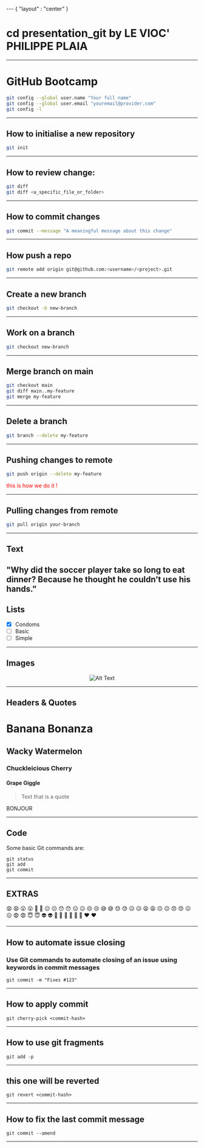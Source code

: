 --- { "layout" : "center" }
# cd presentation_git by LE VIOC' PHILIPPE PLAIA

---

<!-- slides.md -->

# GitHub Bootcamp
```sh
git config --global user.name "Your full name"
git config --global user.email "youremail@provider.com"
git config -l
```
---

## How to initialise a new repository

```sh
git init
```

---

## How to review change:
```sh
git diff
git diff <a_specific_file_or_folder>
```
---

## How to commit changes
```sh
git commit --message "A meaningful message about this change"

```
---

## How push a repo
```sh
git remote add origin git@github.com:<username>/<project>.git
```
---

## Create a new branch
```sh
git checkout -b new-branch
```
---

## Work on a branch
```sh
git checkout new-branch
```
---

## Merge branch on main
```sh
git checkout main
git diff main..my-feature
git merge my-feature
```
---

## Delete a branch
```sh
git branch --delete my-feature
```
---

## Pushing changes to remote
```sh
git push origin --delete my-feature
```

<red> this is how we do it !</red>
<white> this is how we do it !</white>
<style>
red { color: red }
white { color: white }
</style>
---

## Pulling changes from remote
```sh
git pull origin your-branch
```
---

## Text
"Why did the soccer player take so long to eat dinner? Because he thought he couldn’t use his hands."
---

## Lists
- [x] Condoms
- [ ] Basic
- [ ] Simple
---

## Images
<div style="text-align:center;">
  <img src="https://i.gifer.com/origin/5d/5d0ef729d17b26f8d55b3add0455be13_w200.webp" alt="Alt Text" />
</div>

---

## Headers & Quotes

# Banana Bonanza

## Wacky Watermelon

### Chuckleicious Cherry

#### Grape Giggle

> Text that is a quote

BONJOUR

---

## Code

Some basic Git commands are:
```
git status
git add
git commit
```

---
## EXTRAS
😧 :anguished:	😮 :open_mouth:	😬 :grimacing:
😕 :confused:	😯 :hushed:	😑 :expressionless:
😒 :unamused:	😅 :sweat_smile:	😓 :sweat:
😥 :disappointed_relieved:	😩 :weary:	😔 :pensive:
😞 :disappointed:	😖 :confounded:	😨 :fearful:
😇 :innocent:	👽 :alien:	💛 :yellow_heart:
💙 :blue_heart:	💜 :purple_heart:	❤️ :heart:

---
## How to automate issue closing
### Use Git commands to automate closing of an issue using keywords in commit messages
```
git commit -m "Fixes #123"
```
---
## How to apply commit

```
git cherry-pick <commit-hash>
```

---
## How to use git fragments
```
git add -p
```

---
## this one will be reverted
```
git revert <commit-hash>
```

---
## How to fix the last commit message
```
git commit --amend
```
---